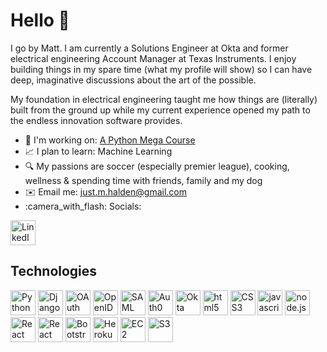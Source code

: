 # Hello :wave:

I go by Matt. I am currently a Solutions Engineer at Okta 
and former electrical engineering Account Manager at Texas Instruments. 
I enjoy building things in my spare time (what my profile will show) so I can have deep, 
imaginative discussions about the art of the possible.

My foundation in electrical engineering taught me how things are (literally)
built from the ground up while my current experience opened my path to the endless innovation 
software provides. 

- :pencil: I'm working on: [A Python Mega Course](https://www.udemy.com/course/the-python-mega-course/)
- :chart_with_upwards_trend: I plan to learn: Machine Learning
- :mag: My passions are soccer (especially premier league), cooking, wellness & spending time with friends, family and my dog
- :envelope: Email me: just.m.halden@gmail.com
- :camera_with_flash: Socials:

<p align="left">
    <a href="https://www.linkedin.com/in/matt-halden" target="_blank">
        <img src="https://cdn.jsdelivr.net/gh/devicons/devicon@latest/icons/linkedin/linkedin-original.svg" alt="LinkedIn" height="40" />
    </a>
</p>

## Technologies

<p align="left">
    <img src="https://cdn.jsdelivr.net/gh/devicons/devicon@latest/icons/python/python-original.svg" alt="Python" height="40" />
    <img src="https://cdn.jsdelivr.net/gh/devicons/devicon@latest/icons/django/django-plain.svg" alt="Django" height="40"/>
    <img src="https://cdn.jsdelivr.net/gh/devicons/devicon@latest/icons/oauth/oauth-original.svg" alt="OAuth" height="40"/>
    <img src="https://aws-icons-mh.s3.us-east-2.amazonaws.com/openid_.svg" alt="OpenID Connect" height="40"/>
    <img src="https://aws-icons-mh.s3.us-east-2.amazonaws.com/saml-color_.svg" alt="SAML" height="40"/>
    <img src="https://aws-icons-mh.s3.us-east-2.amazonaws.com/auth0.svg" alt="Auth0" height="40"/>
    <img src="https://cdn.jsdelivr.net/gh/devicons/devicon@latest/icons/okta/okta-original.svg" alt="Okta" height="40"/>
    <img src="https://cdn.jsdelivr.net/gh/devicons/devicon@latest/icons/html5/html5-original.svg" alt="html5" height="40"/>
    <img src="https://cdn.jsdelivr.net/gh/devicons/devicon@latest/icons/css3/css3-original.svg" alt="CSS3" height="40"/>
    <img src="https://cdn.jsdelivr.net/gh/devicons/devicon@latest/icons/javascript/javascript-original.svg" alt="javascript" height="40"/>
    <img src="https://cdn.jsdelivr.net/gh/devicons/devicon@latest/icons/nodejs/nodejs-original-wordmark.svg" alt="node.js" height="40"/>
    <img src="https://cdn.jsdelivr.net/gh/devicons/devicon@latest/icons/react/react-original.svg" alt="React" height="40"/>
    <img src="https://cdn.jsdelivr.net/gh/devicons/devicon@latest/icons/nextjs/nextjs-original.svg" alt="React" height="40"/>
    <img src="https://cdn.jsdelivr.net/gh/devicons/devicon@latest/icons/bootstrap/bootstrap-original.svg" alt="Bootstrap" height="40"/>
    <img src="https://cdn.jsdelivr.net/gh/devicons/devicon@latest/icons/heroku/heroku-original.svg" alt="Heroku" height="40"/>
    <img src="https://aws-icons-mh.s3.us-east-2.amazonaws.com/aws_ec2_.svg" alt="EC2" height="40"/>
    <img src="https://aws-icons-mh.s3.us-east-2.amazonaws.com/aws_s3.svg" alt="S3" height=40"/>
</p>